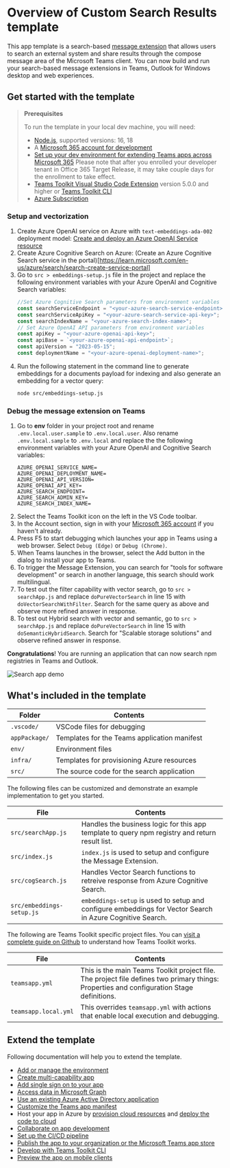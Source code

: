 # Overview of Custom Search Results template

This app template is a search-based [message extension](https://docs.microsoft.com/microsoftteams/platform/messaging-extensions/what-are-messaging-extensions?tabs=nodejs) that allows users to search an external system and share results through the compose message area of the Microsoft Teams client. You can now build and run your search-based message extensions in Teams, Outlook for Windows desktop and web experiences.

## Get started with the template

> **Prerequisites**
>
> To run the template in your local dev machine, you will need:
>
> - [Node.js](https://nodejs.org/), supported versions: 16, 18
> - A [Microsoft 365 account for development](https://docs.microsoft.com/microsoftteams/platform/toolkit/accounts)
> - [Set up your dev environment for extending Teams apps across Microsoft 365](https://aka.ms/teamsfx-m365-apps-prerequisites)
> Please note that after you enrolled your developer tenant in Office 365 Target Release, it may take couple days for the enrollment to take effect.
> - [Teams Toolkit Visual Studio Code Extension](https://aka.ms/teams-toolkit) version 5.0.0 and higher or [Teams Toolkit CLI](https://aka.ms/teamsfx-cli)
> - [Azure Subscription](https://portal.azure.com)

### Setup and vectorization
1. Create Azure OpenAI service on Azure with `text-embeddings-ada-002` deployment model: [Create and deploy an Azure OpenAI Service resource](https://learn.microsoft.com/en-us/azure/ai-services/openai/how-to/create-resource?pivots=web-portal) 
1. Create Azure Cognitive Search on Azure: (Create an Azure Cognitive Search service in the portal)[https://learn.microsoft.com/en-us/azure/search/search-create-service-portal]
1. Go to `src > embeddings-setup.js` file in the project and replace the following environment variables with your Azure OpenAI and Cognitive Search variables:
   ```javascript
   //Set Azure Cognitive Search parameters from environment variables
   const searchServiceEndpoint = "<your-azure-search-service-endpoint>";
   const searchServiceApiKey = "<your-azure-search-service-api-key>";
   const searchIndexName = "<your-azure-search-index-name>";
   // Set Azure OpenAI API parameters from environment variables
   const apiKey = "<your-azure-openai-api-key>";
   const apiBase = `<your-azure-openai-api-endpoint>`;
   const apiVersion = "2023-05-15";
   const deploymentName = "<your-azure-openai-deployment-name>";
   ```
1. Run the following statement in the command line to generate embeddings for a documents payload for indexing and also generate an embedding for a vector query:
   ```bash
   node src/embeddings-setup.js
   ```

### Debug the message extension on Teams
1. Go to **env** folder in your project root and rename `.env.local.user.sample` to `.env.local.user`. Also rename `.env.local.sample` to `.env.local` and replace the the following environment variables with your Azure OpenAI and Cognitive Search variables:
   ```
   AZURE_OPENAI_SERVICE_NAME=
   AZURE_OPENAI_DEPLOYMENT_NAME=
   AZURE_OPENAI_API_VERSION=
   AZURE_OPENAI_API_KEY=
   AZURE_SEARCH_ENDPOINT=
   AZURE_SEARCH_ADMIN_KEY=
   AZURE_SEARCH_INDEX_NAME=
   ```
1. Select the Teams Toolkit icon on the left in the VS Code toolbar.
2. In the Account section, sign in with your [Microsoft 365 account](https://docs.microsoft.com/microsoftteams/platform/toolkit/accounts) if you haven't already.
3. Press F5 to start debugging which launches your app in Teams using a web browser. Select `Debug (Edge)` or `Debug (Chrome)`.
4. When Teams launches in the browser, select the Add button in the dialog to install your app to Teams.
5. To trigger the Message Extension, you can search for "tools for software development" or search in another language, this search should work multilingual.
6. To test out the filter capability with vector search, go to `src > searchApp.js` and replace `doPureVectorSearch` in line 15 with `doVectorSearchWithFilter`. Search for the same query as above and observe more refined answer in response.
7. To test out Hybrid search with vector and semantic, go to `src > searchApp.js` and replace `doPureVectorSearch` in line 15 with `doSemanticHybridSearch`. Search for "Scalable storage solutions" and observe refined answer in response.

**Congratulations**! You are running an application that can now search npm registries in Teams and Outlook.

![Search app demo](https://user-images.githubusercontent.com/11220663/167868361-40ffaaa3-0300-4313-ae22-0f0bab49c329.png)

## What's included in the template

| Folder       | Contents                                            |
| - | - |
| `.vscode/`    | VSCode files for debugging                          |
| `appPackage/` | Templates for the Teams application manifest        |
| `env/`        | Environment files                                   |
| `infra/`      | Templates for provisioning Azure resources          |
| `src/` | The source code for the search application |

The following files can be customized and demonstrate an example implementation to get you started.

| File                                 | Contents                                           |
| - | - |
|`src/searchApp.js`| Handles the business logic for this app template to query npm registry and return result list.|
|`src/index.js`| `index.js` is used to setup and configure the Message Extension.|
|`src/cogSearch.js`| Handles Vector Search functions to retreive response from Azure Cognitive Search.|
|`src/embeddings-setup.js`| `embeddings-setup` is used to setup and configure embeddings for Vector Search in Azure Cognitive Search.|

The following are Teams Toolkit specific project files. You can [visit a complete guide on Github](https://github.com/OfficeDev/TeamsFx/wiki/Teams-Toolkit-Visual-Studio-Code-v5-Guide#overview) to understand how Teams Toolkit works.

| File                                 | Contents                                           |
| - | - |
|`teamsapp.yml`|This is the main Teams Toolkit project file. The project file defines two primary things:  Properties and configuration Stage definitions. |
|`teamsapp.local.yml`|This overrides `teamsapp.yml` with actions that enable local execution and debugging.|

## Extend the template

Following documentation will help you to extend the template.

- [Add or manage the environment](https://learn.microsoft.com/microsoftteams/platform/toolkit/teamsfx-multi-env)
- [Create multi-capability app](https://learn.microsoft.com/microsoftteams/platform/toolkit/add-capability)
- [Add single sign on to your app](https://learn.microsoft.com/microsoftteams/platform/toolkit/add-single-sign-on)
- [Access data in Microsoft Graph](https://learn.microsoft.com/microsoftteams/platform/toolkit/teamsfx-sdk#microsoft-graph-scenarios)
- [Use an existing Azure Active Directory application](https://learn.microsoft.com/microsoftteams/platform/toolkit/use-existing-aad-app)
- [Customize the Teams app manifest](https://learn.microsoft.com/microsoftteams/platform/toolkit/teamsfx-preview-and-customize-app-manifest)
- Host your app in Azure by [provision cloud resources](https://learn.microsoft.com/microsoftteams/platform/toolkit/provision) and [deploy the code to cloud](https://learn.microsoft.com/microsoftteams/platform/toolkit/deploy)
- [Collaborate on app development](https://learn.microsoft.com/microsoftteams/platform/toolkit/teamsfx-collaboration)
- [Set up the CI/CD pipeline](https://learn.microsoft.com/microsoftteams/platform/toolkit/use-cicd-template)
- [Publish the app to your organization or the Microsoft Teams app store](https://learn.microsoft.com/microsoftteams/platform/toolkit/publish)
- [Develop with Teams Toolkit CLI](https://aka.ms/teamsfx-cli/debug)
- [Preview the app on mobile clients](https://github.com/OfficeDev/TeamsFx/wiki/Run-and-debug-your-Teams-application-on-iOS-or-Android-client)
